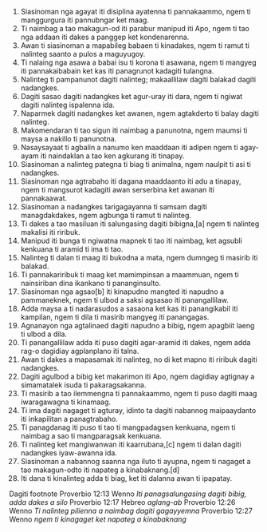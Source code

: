 1. Siasinoman nga agayat iti disiplina ayatenna ti pannakaammo, ngem ti manggurgura iti pannubngar ket maag.
2. Ti naimbag a tao makagun-od iti parabur manipud iti Apo, ngem ti tao nga addaan iti dakes a panggep ket kondenarenna.
3. Awan ti siasinoman a mapabileg babaen ti kinadakes, ngem ti ramut ti nalinteg saanto a pulos a maguyugoy.
4. Ti nalaing nga asawa a babai isu ti korona ti asawana, ngem ti mangyeg iti pannakaibabain ket kas iti panagrunot kadagiti tulangna.
5. Nalinteg ti pampanunot dagiti nalinteg;
   makaallilaw dagiti balakad dagiti nadangkes.
6. Dagiti sasao dagiti nadangkes ket agur-uray iti dara, ngem ti ngiwat dagiti nalinteg ispalenna ida.
7. Naparmek dagiti nadangkes ket awanen, ngem agtakderto ti balay dagiti nalinteg.
8. Makomendaran ti tao sigun iti naimbag a panunotna, ngem maumsi ti maysa a nakillo ti panunotna.
9. Nasaysayaat ti agbalin a nanumo ken maaddaan iti adipen
   ngem ti agay-ayam iti naindaklan a tao ken agkurang iti tinapay.
10. Siasinoman a nalinteg pategna ti biag ti animalna, ngem naulpit ti asi ti nadangkes.
11. Siasinoman nga agtrabaho iti dagana maaddaanto iti adu a tinapay, ngem ti mangsurot kadagiti awan serserbina ket awanan iti pannakaawat.
12. Siasinoman a nadangkes tarigagayanna ti samsam dagiti managdakdakes, ngem agbunga ti ramut ti nalinteg.
13. Ti dakes a tao masiluan iti salungasing dagiti bibigna,[a] ngem ti nalinteg makalisi iti riribuk.
14. Manipud iti bunga ti ngiwatna mapnek ti tao iti naimbag, ket agsubli kenkuana ti aramid ti ima ti tao.
15. Nalinteg ti dalan ti maag iti bukodna a mata, ngem dumngeg ti masirib iti balakad.
16. Ti pannakariribuk ti maag ket mamimpinsan a maammuan, ngem ti nainsiriban dina ikankano ti pananginsulto.
17. Siasinoman nga agsao[b] iti kinapudno mangted iti napudno a pammaneknek, ngem ti ulbod a saksi agsasao iti panangallilaw.
18. Adda maysa a ti nadarasudos a sasaona ket kas iti panangikabil iti kampilan, ngem ti dila ti masirib mangyeg iti panangagas.
19. Agnanayon nga agtalinaed dagiti napudno a bibig, ngem apagbiit laeng ti ulbod a dila.
20. Ti panangallilaw adda iti puso dagiti agar-aramid iti dakes, ngem adda rag-o dagidiay agplanplano iti talna.
21. Awan ti dakes a mapasamak iti nalinteg, no di ket mapno iti riribuk dagiti nadangkes.
22. Dagiti agulbod a bibig ket makarimon iti Apo, ngem dagidiay agtignay a simamatalek isuda ti pakaragsakanna.
23. Ti masirib a tao ilemmengna ti pannakaammo, ngem ti puso dagiti maag iwaragawagna ti kinamaag.
24. Ti ima dagiti nagaget ti agturay, idinto ta dagiti nabannog maipaaydanto iti inkapilitan a panagtrabaho.
25. Ti panagdanag iti puso ti tao ti mangpadagsen kenkuana, ngem ti naimbag a sao ti mangparagsak kenkuana.
26. Ti nalinteg ket mangiwanwan iti kaarrubana,[c] ngem ti dalan dagiti nadangkes iyaw-awanna ida.
27. Siasinoman a nabannog saanna nga iluto ti ayupna, ngem ti nagaget a tao makagun-odto iti napateg a kinabaknang.[d]
28. Iti dana ti kinalinteg adda ti biag, ket iti dalanna awan ti ipapatay.

Dagiti footnote
Proverbio 12:13 Wenno *Iti panagsalungasing dagiti bibig, adda dakes a silo*
Proverbio 12:17 Hebreo *aglang-ab*
Proverbio 12:26 Wenno *Ti nalinteg pilienna a naimbag dagiti gagayyemna*
Proverbio 12:27 Wenno *ngem ti kinagaget ket napateg a kinabaknang*